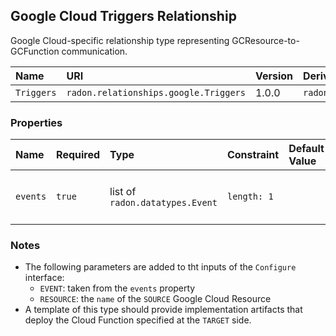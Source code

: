 ## Google Cloud Triggers Relationship

Google Cloud-specific relationship type representing GCResource-to-GCFunction communication.

| Name | URI | Version | Derived From |
|:---- |:--- |:------- |:------------ |
| `Triggers` | `radon.relationships.google.Triggers` | 1.0.0 | `radon.relationships.abstract.Triggers` |

### Properties

| Name | Required | Type | Constraint | Default Value | Description |
|:---- |:-------- |:---- |:---------- |:------------- |:----------- |
|`events`|`true`|list of `radon.datatypes.Event`|`length: 1`|   | The event associated with this relationship |

### Notes

* The following parameters are added to tht inputs of the `Configure` interface:
    * `EVENT`: taken from the `events` property
    * `RESOURCE`: the `name` of the `SOURCE` Google Cloud Resource
* A template of this type should provide implementation artifacts that deploy the Cloud Function specified at the `TARGET` side.
